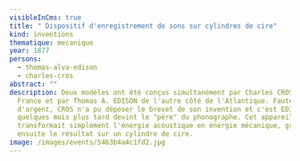 ```yaml
---
visibleInCms: true
title: " Dispositif d'enregistrement de sons sur cylindres de cire"
kind: inventions
thematique: mecanique
year: 1877
persons:
  - thomas-alva-edison
  - charles-cros
abstract: ""
description: Deux modèles ont été conçus simultanément par Charles CROS en
  France et par Thomas A. EDISON de l'autre côté de l'Atlantique. Faute
  d'argent, CROS n'a pu déposer le brevet de son invention et c'est EDISON qui
  quelques mois plus tard devint le "père" du phonographe. Cet appareil
  transformait simplement l'énergie acoustique en énergie mécanique, gravant
  ensuite le résultat sur un cylindre de cire.
image: /images/events/5463b4a4c1fd2.jpg
---
```

